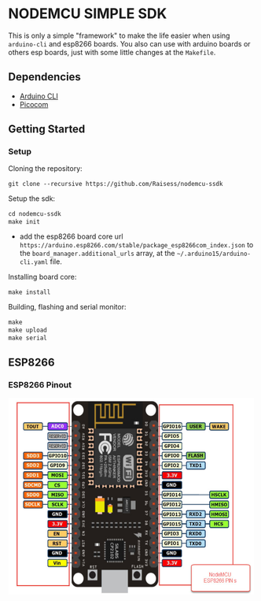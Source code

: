 # NODEMCU SIMPLE SDK

This is only a simple "framework" to make the life easier when using `arduino-cli` and esp8266 boards.
You also can use with arduino boards or others esp boards, just with some little changes at the `Makefile`.

## Dependencies

- [Arduino CLI](https://github.com/arduino/arduino-cli)
- [Picocom](https://github.com/npat-efault/picocom)

## Getting Started

### Setup

Cloning the repository:

```shell
git clone --recursive https://github.com/Raisess/nodemcu-ssdk
```

Setup the sdk:

```shell
cd nodemcu-ssdk
make init
```

- add the esp8266 board core url `https://arduino.esp8266.com/stable/package_esp8266com_index.json`
to the `board_manager.additional_urls` array, at the `~/.arduino15/arduino-cli.yaml` file.

Installing board core:

```shell
make install
```

Building, flashing and serial monitor:

```shell
make
make upload
make serial
```

## ESP8266

### ESP8266 Pinout

<img src="./docs/assets/NodeMCU-ESP8266-pinout.png" width="500px" height="400px" />
